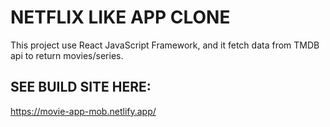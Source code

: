 # NETFLIX LIKE APP CLONE

This project use React JavaScript Framework, and it fetch data from TMDB api to return movies/series.

## SEE BUILD SITE HERE:

https://movie-app-mob.netlify.app/
